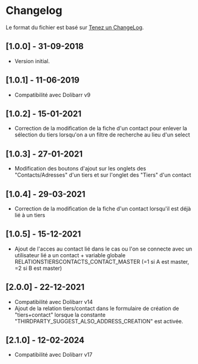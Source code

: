 # Changelog
Le format du fichier est basé sur [Tenez un ChangeLog](http://keepachangelog.com/fr/1.0.0/).


## [1.0.0] - 31-09-2018
- Version initial.

## [1.0.1] - 11-06-2019
- Compatibilité avec Dolibarr v9

## [1.0.2] - 15-01-2021
- Correction de la modification de la fiche d'un contact pour enlever la sélection du tiers lorsqu'on a un filtre de recherche au lieu d'un select

## [1.0.3] - 27-01-2021
- Modification des boutons d'ajout sur les onglets des "Contacts/Adresses" d'un tiers et sur l'onglet des "Tiers" d'un contact

## [1.0.4] - 29-03-2021
- Correction de la modification de la fiche d'un contact lorsqu'il est déjà lié à un tiers

## [1.0.5] - 15-12-2021
- Ajout de l'acces au contact lié dans le cas ou l'on se connecte avec un utilisateur lié a un contact + variable globale RELATIONSTIERSCONTACTS_CONTACT_MASTER (=1 si A est master, =2 si B est master)

## [2.0.0] - 22-12-2021
- Compatibilité avec Dolibarr v14
- Ajout de la relation tiers/contact dans le formulaire de création de "tiers+contact" lorsque la constante "THIRDPARTY_SUGGEST_ALSO_ADDRESS_CREATION" est activée.

## [2.1.0] - 12-02-2024
- Compatibilité avec Dolibarr v17